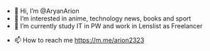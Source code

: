 - 👋 Hi, I’m @AryanArion
- 👀 I’m interested in anime, technology news, books and sport
- 🌱 I’m currently study IT in PW and work in Lenslist as Freelancer
<!--- - 💞️ I’m looking to do somthing --->
- 📫 How to reach me https://m.me/arion2323

<!---
AryanArion/AryanArion is a ✨ special ✨ repository because its `README.md` (this file) appears on your GitHub profile.
You can click the Preview link to take a look at your changes.
--->
